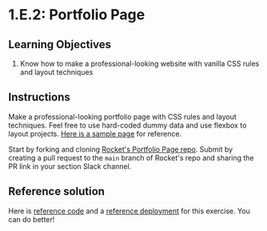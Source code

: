 # 1.E.2: Portfolio Page

## Learning Objectives

1. Know how to make a professional-looking website with vanilla CSS rules and layout techniques

## Instructions

Make a professional-looking portfolio page with CSS rules and layout techniques. Feel free to use hard-coded dummy data and use flexbox to layout projects. [Here is a sample page](https://codepen.io/freeCodeCamp/full/zNBOYG) for reference.

Start by forking and cloning [Rocket's Portfolio Page repo](https://github.com/rocketacademy/portfolio-page-bootcamp). Submit by creating a pull request to the `main` branch of Rocket's repo and sharing the PR link in your section Slack channel.

## Reference solution

Here is [reference code](https://github.com/rocketacademy/portfolio-page-bootcamp/tree/solution) and a [reference deployment](https://rocketacademy.github.io/portfolio-page-bootcamp/) for this exercise. You can do better!
